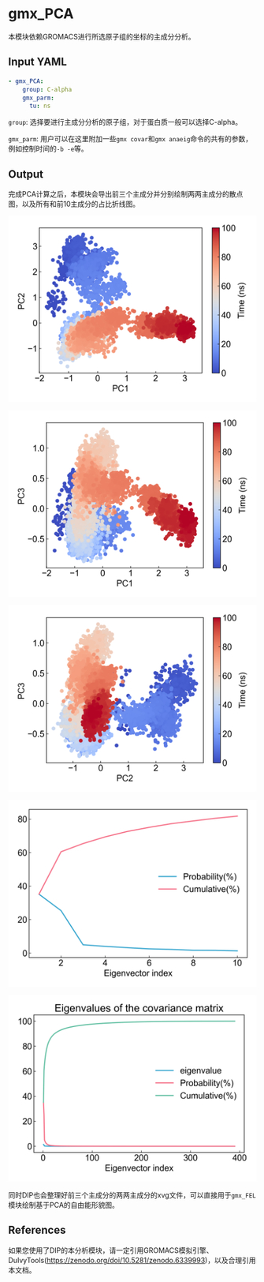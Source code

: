 # gmx_PCA

本模块依赖GROMACS进行所选原子组的坐标的主成分分析。

## Input YAML

```yaml
- gmx_PCA:
    group: C-alpha
    gmx_parm:
      tu: ns
```

`group`: 选择要进行主成分分析的原子组，对于蛋白质一般可以选择C-alpha。

`gmx_parm`: 用户可以在这里附加一些`gmx covar`和`gmx anaeig`命令的共有的参数，例如控制时间的`-b -e`等。

## Output

完成PCA计算之后，本模块会导出前三个主成分并分别绘制两两主成分的散点图，以及所有和前10主成分的占比折线图。

![gmx_PCA_dpc12](static/gmx_PCA_pc12_scatter.png)

![gmx_PCA_dpc13](static/gmx_PCA_pc13_scatter.png)

![gmx_PCA_dpc23](static/gmx_PCA_pc23_scatter.png)

![gmx_PCA_10](static/gmx_PCA_eigenval_probability_first_10.png)

![gmx_PCA_all](static/gmx_PCA_eigenval_probability.png)

同时DIP也会整理好前三个主成分的两两主成分的xvg文件，可以直接用于`gmx_FEL`模块绘制基于PCA的自由能形貌图。

## References

如果您使用了DIP的本分析模块，请一定引用GROMACS模拟引擎、DuIvyTools(https://zenodo.org/doi/10.5281/zenodo.6339993)，以及合理引用本文档。
